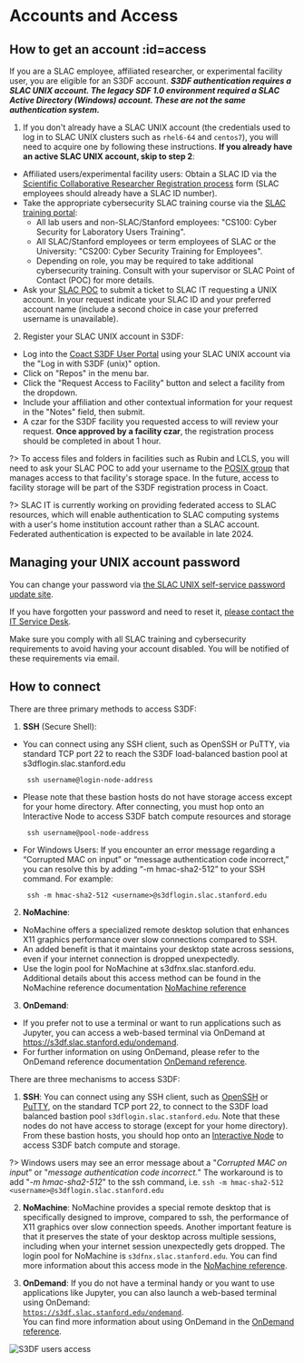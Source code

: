 # Accounts and Access

## How to get an account :id=access

If you are a SLAC employee, affiliated researcher, or experimental
facility user, you are eligible for an S3DF account. ***S3DF authentication requires a SLAC UNIX account. The legacy SDF 1.0 environment required a SLAC Active Directory (Windows) account. These are not the same authentication system.***


1. If you don't already have a SLAC UNIX account (the credentials used to log in to SLAC UNIX clusters such as `rhel6-64` and `centos7`), you will need to acquire one by following these instructions. **If you already have an active SLAC UNIX account, skip to step 2**:
  * Affiliated users/experimental facility users: Obtain a SLAC ID via the [Scientific Collaborative Researcher Registration process](https://it.slac.stanford.edu/identity/scientific-collaborative-researcher-registration) form (SLAC employees should already have a SLAC ID number).
  * Take the appropriate cybersecurity SLAC training course via the [SLAC training portal](https://slactraining.slac.stanford.edu/how-access-the-web-training-portal):
      * All lab users and non-SLAC/Stanford employees: "CS100: Cyber Security for Laboratory Users Training".
      * All SLAC/Stanford employees or term employees of SLAC or the University: "CS200: Cyber Security Training for Employees".
      * Depending on role, you may be required to take additional cybersecurity training. Consult with your supervisor or SLAC Point of Contact (POC) for more details.
  * Ask your [SLAC POC](contact-us.md#facpoc) to submit a ticket to SLAC IT requesting a UNIX account. In your request indicate your SLAC ID and your preferred account name (include a second choice in case your preferred username is unavailable).
2. Register your SLAC UNIX account in S3DF:
  * Log into the [Coact S3DF User Portal](https://s3df.slac.stanford.edu/coact) using your SLAC UNIX account via the "Log in with S3DF (unix)" option.
  * Click on "Repos" in the menu bar.
  * Click the "Request Access to Facility" button and select a facility from the dropdown.
  * Include your affiliation and other contextual information for your request in the "Notes" field, then submit.
  * A czar for the S3DF facility you requested access to will review your request. **Once approved by a facility czar**, the registration process should be completed in about 1 hour.

?> To access files and folders in facilities such as Rubin and LCLS, you will need to ask your
SLAC POC to add your username to the [POSIX
group](contact-us.md#facpoc) that manages access to that facility's
storage space. In the future, access to facility storage will be part of the S3DF registration process in Coact.


?> SLAC IT is currently working on providing federated access to SLAC
resources, which will enable authentication to SLAC computing systems 
with a user's home institution account rather than a SLAC account. 
Federated authentication is expected to be available in late 2024.

## Managing your UNIX account password

You can change your password via [the SLAC UNIX self-service password update site](https://unix-password.slac.stanford.edu/).

If you have forgotten your password and need to reset it, [please contact the IT Service Desk](https://it.slac.stanford.edu/support).

Make sure you comply with all SLAC training and cybersecurity requirements to avoid having your account disabled. You will be notified of these requirements via email.


## How to connect

There are three primary methods to access S3DF:

1. **SSH** (Secure Shell):

 - You can connect using any SSH client, such as OpenSSH or PuTTY, via standard TCP port 22 to reach the S3DF load-balanced bastion pool at s3dflogin.slac.stanford.edu
   
        ssh username@login-node-address
   
 - Please note that these bastion hosts do not have storage access except for your home directory. After connecting, you must hop onto an Interactive Node to access S3DF batch compute resources and storage
   
        ssh username@pool-node-address
   
 - For Windows Users: If you encounter an error message regarding a “Corrupted MAC on input” or “message authentication code incorrect,” you can resolve this by adding “-m hmac-sha2-512” to your SSH command. For example:

        ssh -m hmac-sha2-512 <username>@s3dflogin.slac.stanford.edu

2. **NoMachine**:

 - NoMachine offers a specialized remote desktop solution that enhances X11 graphics performance over slow connections compared to SSH.
 - An added benefit is that it maintains your desktop state across sessions, even if your internet connection is dropped unexpectedly.
 - Use the login pool for NoMachine at s3dfnx.slac.stanford.edu. Additional details about this access method can be found in the NoMachine reference documentation [NoMachine reference](reference.md#nomachine)

3. **OnDemand**:

 - If you prefer not to use a terminal or want to run applications such as Jupyter, you can access a web-based terminal via OnDemand at https://s3df.slac.stanford.edu/ondemand.
 - For further information on using OnDemand, please refer to the OnDemand reference documentation [OnDemand
reference](interactive-compute.md#ondemand).

There are three mechanisms to access S3DF:

1. **SSH**: You can connect using any SSH client, such as
[OpenSSH](www.openssh.com) or
[PuTTY](https://www.chiark.greenend.org.uk/~sgtatham/putty/), on the
standard TCP port 22, to connect to the S3DF load balanced bastion pool
`s3dflogin.slac.stanford.edu`. Note that these nodes do not have access to
storage (except for your home directory). From these bastion hosts, you
should hop onto an [Interactive
Node](interactive-compute.md#interactive-pools) to access S3DF batch compute
and storage.

?> Windows users may see an error message about a "*Corrupted MAC on
input*" or "*message authentication code incorrect.*"
The workaround is to add "*-m hmac-sha2-512*" to the ssh command, i.e.
`ssh -m hmac-sha2-512 <username>@s3dflogin.slac.stanford.edu`

2. **NoMachine**: NoMachine provides a special remote desktop that is
specifically designed to improve, compared to ssh, the performance of
X11 graphics over slow connection speeds. Another important feature is
that it preserves the state of your desktop across multiple
sessions, including when your internet session unexpectedly gets dropped. The login pool for NoMachine is
`s3dfnx.slac.stanford.edu`. You can find more information about this
access mode in the [NoMachine reference](reference.md#nomachine).

3. **OnDemand**: If you do not have a terminal handy or you want to
use applications like Jupyter, you can also launch a web-based
terminal using OnDemand:\
[`https://s3df.slac.stanford.edu/ondemand`](https://s3df.slac.stanford.edu/ondemand).\
You can find more information about using OnDemand in the [OnDemand
reference](interactive-compute.md#ondemand).

![S3DF users access](assets/S3DF_users_access.png)
